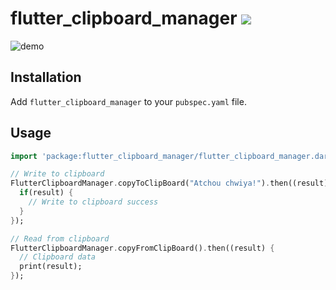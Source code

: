 # flutter_clipboard_manager [![](https://img.shields.io/pub/v/flutter_clipboard_manager.svg)](https://pub.dev/packages/flutter_clipboard_manager)

![demo](https://user-images.githubusercontent.com/14943106/59601797-62cd5a80-9105-11e9-8262-5a9aa406f772.gif)

## Installation

Add `flutter_clipboard_manager` to your `pubspec.yaml` file.

## Usage

```dart
import 'package:flutter_clipboard_manager/flutter_clipboard_manager.dart';

// Write to clipboard
FlutterClipboardManager.copyToClipBoard("Atchou chwiya!").then((result) {
  if(result) {
    // Write to clipboard success
  }
});

// Read from clipboard
FlutterClipboardManager.copyFromClipBoard().then((result) {
  // Clipboard data
  print(result);
});
```
